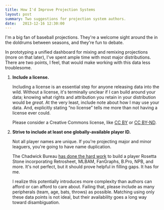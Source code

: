 ```yaml
---
title: How I'd Improve Projection Systems
layout: post
summary: Two suggestions for projection system authors.
date:   2013-12-16 12:30:00
---
```


I'm a big fan of baseball projections. They're a welcome sight around the
in the doldrums between seasons, and they're fun to debate.

In prototyping a unified dashboard for mixing and remixing projections (more on that later),
I've spent ample time with most major distributions.
There are two points, I feel, that would make working with this data
less troublesome.

1. **Include a license.**

   Including a license is an essential step for anyone releasing data into the wild.
   Without a license, it's terminally unclear if I can build around your data;
   knowing what rights and attribution you retain in your
   distribution would be *great*.
   At the very least, include note about how I may use your data.
   And, explicitly stating &#8220;no license&#8221; tells me more than not
   having a license ever could.

   Please consider a Creative Commons license, like 
   <a href="http://creativecommons.org/licenses/by/4.0" target="_blank">CC BY</a> or <a href="http://creativecommons.org/licenses/by-nd/4.0" target="_blank">CC BY-ND</a>.

2. **Strive to include at least one globally-available player ID.**

   Not all player names are unique. If you're projecting major and minor leaguers,
   you're going to have name duplication.

   The Chadwick Bureau
   <a target="_blank" href="http://chadwick-bureau.com/the-register/">has done the hard work</a>
   to build a player Rosetta Stone incorporating Retrosheet, MLBAM, FanGraphs, B.Pro, NPB, and more.
   It's not perfect, but it should prove helpful in filling gaps. It has for me.

   I realize this potentially introduces more complexity than authors
   can afford or can afford to care about. Failing that, please include as many peripherals
   (team, age, bats, throws) as possible. Matching using only these data points is not ideal,
   but their availability goes a long way toward disambiguation.


